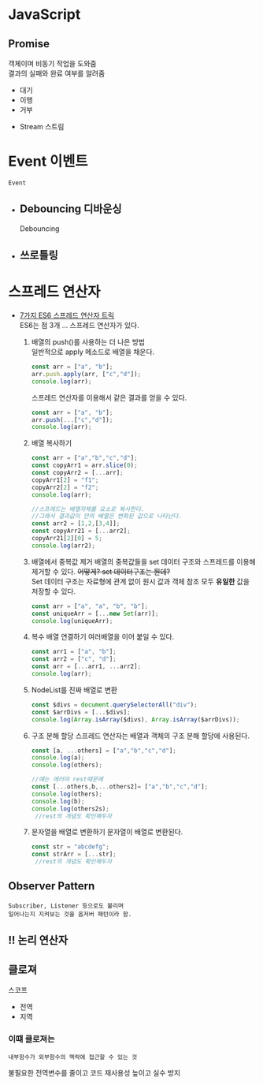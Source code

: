# JavaScript

## Promise
객체이며 비동기 작업을 도와줌  
결과의 실패와 완료 여부를 알려줌

- 대기
- 이행
- 거부


* Stream 스트림
    
# Event 이벤트
    Event    
+ ## Debouncing 디바운싱  
    Debouncing
    
    
+ ## 쓰로틀링
    

# 스프레드 연산자

+ [7가지 ES6 스프레드 연산자 트릭]()  
    ES6는 점 3개 ... 스프레드 연산자가 있다.  
    1. 배열의 push()를 사용하는 더 나은 방법  
        일반적으로 apply 메소드로 배열을 채운다.
        ```javascript
        const arr = ["a", "b"];
        arr.push.apply(arr, ["c","d"]);
        console.log(arr);
        ```
        스프레드 연산자를 이용해서 같은 결과를 얻을 수 있다.
        ```javascript
        const arr = ["a", "b"];
        arr.push(...["c","d"]);
        console.log(arr);
        ```
    2. 배열 복사하기

        ```javascript
        const arr = ["a","b","c","d"];
        const copyArr1 = arr.slice(0);
        const copyArr2 = [...arr];
        copyArr1[2] = "f1";
        copyArr2[2] = "f2";
        console.log(arr);

        //스프레드는 배열자체를 요소로 복사한다.
        //그래서 결과값이 안의 배열은 변화된 값으로 나타난다.
        const arr2 = [1,2,[3,4]];
        const copyArr21 = [...arr2];
        copyArr21[2][0] = 5;
        console.log(arr2);
        ```
    3. 배열에서 중복값 제거
        배열의 중복값들을 set 데이터 구조와 스프레드를 이용해 제거할 수 있다.
        ~~어떻게? set 데이터구조는 뭔데?~~  
        Set 데이터 구조는 자료형에 관계 없이 원시 값과 객체 참조 모두 __유일한__ 값을 저장할 수 있다.
        ```javascript
        const arr = ["a", "a", "b", "b"];
        const uniqueArr = [...new Set(arr)];
        console.log(uniqueArr);
        ```
    4. 복수 배열 연결하기
        여러배열을 이어 붙일 수 있다.
        ```javascript
        const arr1 = ["a", "b"];
        const arr2 = ["c", "d"];
        const arr = [...arr1, ...arr2];
        console.log(arr);
        ```
    5. NodeList를 진짜 배열로 변환
         ```javascript
        const $divs = document.querySelectorAll("div");
        const $arrDivs = [...$divs];
        console.log(Array.isArray($divs), Array.isArray($arrDivs));
        ```
    6. 구조 분해 할당
        스프레드 연산자는 배열과 객체의 구조 분해 할당에 사용된다.

        ```javascript
        const [a, ...others] = ["a","b","c","d"];
        console.log(a);
        console.log(others);

        //얘는 에러야 rest때문에    
        const [...others,b,...others2]= ["a","b","c","d"];
        console.log(others);
        console.log(b);
        console.log(others2s);
         //rest의 개념도 확인해두자
        ```

    7. 문자열을 배열로 변환하기
        문자열이 배열로 변환된다.
        ```javascript
        const str = "abcdefg";
        const strArr = [...str];
         //rest의 개념도 확인해두자
        ```

## Observer Pattern
    Subscriber, Listener 등으로도 불리며 
    일어나는지 지켜보는 것을 옵저버 패턴이라 함.


## !! 논리 연산자


## 클로져
스코프
- 전역
- 지역

### 이떄 클로져는 
    내부함수가 외부함수의 맥락에 접근할 수 있는 것

불필요한 전역변수를 줄이고
코드 재사용성 높이고
실수 방지